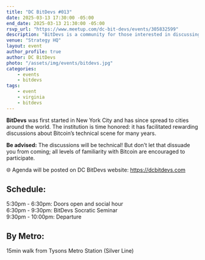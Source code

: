```yaml
---
title: "DC BitDevs #013"
date: 2025-03-13 17:30:00 -05:00
end_date: 2025-03-13 21:30:00 -05:00
rsvp_url: "https://www.meetup.com/dc-bit-devs/events/305832599"
description: "BitDevs is a community for those interested in discussing and participating in the research and development of Bitcoin and related protocols. You can be well versed with or new to the topics, all are welcome."
venue: "Strategy HQ"
layout: event
author_profile: true
author: DC BitDevs
photo: "/assets/img/events/bitdevs.jpg"
categories:
    - events
    - bitdevs
tags:
    - event
    - virginia
    - bitdevs
---
```


**BitDevs** was first started in New York City and has since spread to cities around the world. The institution is time honored: it has facilitated rewarding discussions about Bitcoin’s technical scene for many years.

**Be advised:** The discussions will be technical! But don’t let that dissuade you from coming; all levels of familiarity with Bitcoin are encouraged to participate.

🌐 Agenda will be posted on DC BitDevs website: <a href = "https://dcbitdevs.com">https://dcbitdevs.com</a><br />

## Schedule:
5:30pm - 6:30pm: Doors open and social hour<br />
6:30pm - 9:30pm: BitDevs Socratic Seminar<br />
9:30pm - 10:00pm: Departure

## By Metro:
15min walk from Tysons Metro Station (Silver Line)